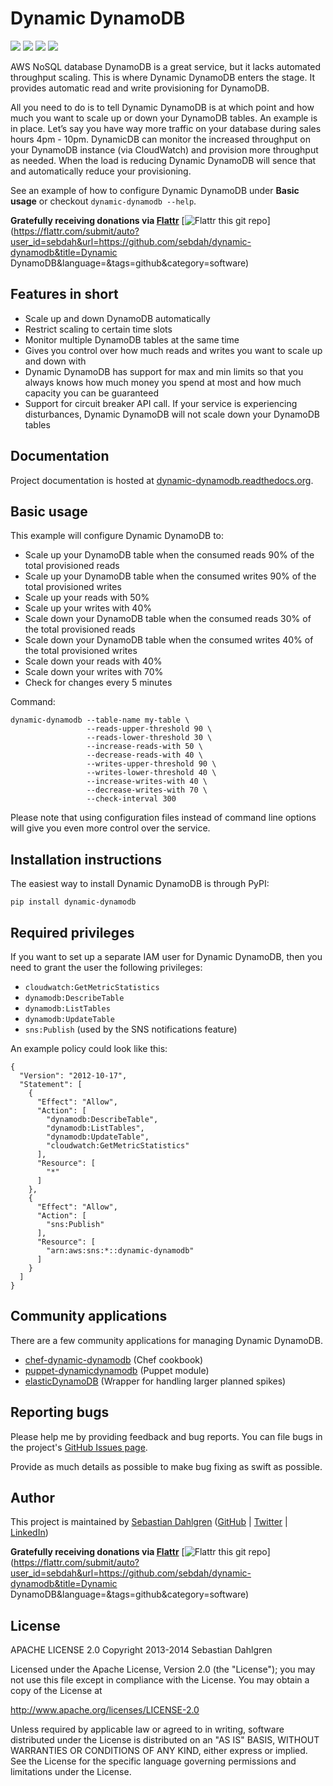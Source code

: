 Dynamic DynamoDB
================

<a href="https://crate.io/packages/dynamic-dynamodb/"><img src="https://pypip.in/v/dynamic-dynamodb/badge.png"></a>
<a href="https://crate.io/packages/dynamic-dynamodb/"><img src="https://pypip.in/d/dynamic-dynamodb/badge.png"></a>
<a href="https://crate.io/packages/dynamic-dynamodb/"><img src="https://pypip.in/license/dynamic-dynamodb/badge.png"></a>
<a href="http://dynamic-dynamodb.readthedocs.org/en/latest/"><img src="https://readthedocs.org/projects/dynamic-dynamodb/badge/?version=latest"></a>

AWS NoSQL database DynamoDB is a great service, but it lacks automated throughput scaling. This is where Dynamic DynamoDB enters the stage. It provides automatic read and write provisioning for DynamoDB.

All you need to do is to tell Dynamic DynamoDB is at which point and how much you want to scale up or down your DynamoDB tables. An example is in place. Let’s say you have way more traffic on your database during sales hours 4pm - 10pm. DynamicDB can monitor the increased throughput on your DynamoDB instance (via CloudWatch) and provision more throughput as needed. When the load is reducing Dynamic DynamoDB will sence that and automatically reduce your provisioning.

See an example of how to configure Dynamic DynamoDB under **Basic usage** or checkout `dynamic-dynamodb --help`.

**Gratefully receiving donations via [Flattr](https://flattr.com/profile/sebdah)** [![Flattr this git repo](http://api.flattr.com/button/flattr-badge-large.png)](https://flattr.com/submit/auto?user_id=sebdah&url=https://github.com/sebdah/dynamic-dynamodb&title=Dynamic DynamoDB&language=&tags=github&category=software)

Features in short
-----------------

- Scale up and down DynamoDB automatically
- Restrict scaling to certain time slots
- Monitor multiple DynamoDB tables at the same time
- Gives you control over how much reads and writes you want to scale up and down with
- Dynamic DynamoDB has support for max and min limits so that you always knows how much money you spend at most and how much capacity you can be guaranteed
- Support for circuit breaker API call. If your service is experiencing disturbances, Dynamic DynamoDB will not scale down your DynamoDB tables

Documentation
-------------

Project documentation is hosted at [dynamic-dynamodb.readthedocs.org](http://dynamic-dynamodb.readthedocs.org/en/latest/index.html).

Basic usage
-----------

This example will configure Dynamic DynamoDB to:

- Scale up your DynamoDB table when the consumed reads 90% of the total provisioned reads
- Scale up your DynamoDB table when the consumed writes 90% of the total provisioned writes
- Scale up your reads with 50%
- Scale up your writes with 40%
- Scale down your DynamoDB table when the consumed reads 30% of the total provisioned reads
- Scale down your DynamoDB table when the consumed writes 40% of the total provisioned writes
- Scale down your reads with 40%
- Scale down your writes with 70%
- Check for changes every 5 minutes

Command:

    dynamic-dynamodb --table-name my-table \
                     --reads-upper-threshold 90 \
                     --reads-lower-threshold 30 \
                     --increase-reads-with 50 \
                     --decrease-reads-with 40 \
                     --writes-upper-threshold 90 \
                     --writes-lower-threshold 40 \
                     --increase-writes-with 40 \
                     --decrease-writes-with 70 \
                     --check-interval 300

Please note that using configuration files instead of command line options will give you even more control over the service.

Installation instructions
-------------------------

The easiest way to install Dynamic DynamoDB is through PyPI:

    pip install dynamic-dynamodb


Required privileges
-------------------

If you want to set up a separate IAM user for Dynamic DynamoDB, then you need to grant the user the following privileges:

* `cloudwatch:GetMetricStatistics`
* `dynamodb:DescribeTable`
* `dynamodb:ListTables`
* `dynamodb:UpdateTable`
* `sns:Publish` (used by the SNS notifications feature)

An example policy could look like this:

    {
      "Version": "2012-10-17",
      "Statement": [
        {
          "Effect": "Allow",
          "Action": [
            "dynamodb:DescribeTable",
            "dynamodb:ListTables",
            "dynamodb:UpdateTable",
            "cloudwatch:GetMetricStatistics"
          ],
          "Resource": [
            "*"
          ]
        },
        {
          "Effect": "Allow",
          "Action": [
            "sns:Publish"
          ],
          "Resource": [
            "arn:aws:sns:*::dynamic-dynamodb"
          ]
        }
      ]
    }

Community applications
----------------------

There are a few community applications for managing Dynamic DynamoDB.

- [chef-dynamic-dynamodb](https://github.com/spaceapegames/chef-dynamic-dynamodb) (Chef cookbook)
- [puppet-dynamicdynamodb](https://github.com/mindcandy/puppet-dynamicdynamodb) (Puppet module)
- [elasticDynamoDB](https://github.com/innovia/ElasticDynamoDb) (Wrapper for handling larger planned spikes)

Reporting bugs
--------------

Please help me by providing feedback and bug reports. You can file bugs in the project's [GitHub Issues page](https://github.com/sebdah/dynamic-dynamodb/issues).

Provide as much details as possible to make bug fixing as swift as possible.

Author
------

This project is maintained by [Sebastian Dahlgren](http://www.sebastiandahlgren.se) ([GitHub](https://github.com/sebdah) | [Twitter](https://twitter.com/sebdah) | [LinkedIn](http://www.linkedin.com/in/sebastiandahlgren))

**Gratefully receiving donations via [Flattr](https://flattr.com/profile/sebdah)** [![Flattr this git repo](http://api.flattr.com/button/flattr-badge-large.png)](https://flattr.com/submit/auto?user_id=sebdah&url=https://github.com/sebdah/dynamic-dynamodb&title=Dynamic DynamoDB&language=&tags=github&category=software)

License
-------

APACHE LICENSE 2.0
Copyright 2013-2014 Sebastian Dahlgren

Licensed under the Apache License, Version 2.0 (the "License");
you may not use this file except in compliance with the License.
You may obtain a copy of the License at

   http://www.apache.org/licenses/LICENSE-2.0

Unless required by applicable law or agreed to in writing, software
distributed under the License is distributed on an "AS IS" BASIS,
WITHOUT WARRANTIES OR CONDITIONS OF ANY KIND, either express or implied.
See the License for the specific language governing permissions and
limitations under the License.
